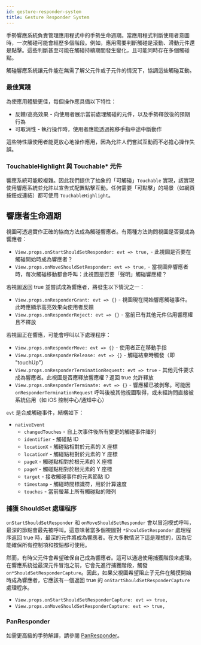 ```yaml
---
id: gesture-responder-system
title: Gesture Responder System
---
```


手勢響應系統負責管理應用程式中的手勢生命週期。當應用程式判斷使用者意圖時，一次觸碰可能會經歷多個階段。例如，應用需要判斷觸碰是滾動、滑動元件還是點擊。這些判斷甚至可能在觸碰持續期間發生變化，且可能同時存在多個觸碰點。

觸碰響應系統讓元件能在無需了解父元件或子元件的情況下，協調這些觸碰互動。

### 最佳實踐

為使應用體驗更佳，每個操作應具備以下特性：

- 反饋/高亮效果 - 向使用者展示當前處理觸碰的元件，以及手勢釋放後的預期行為
- 可取消性 - 執行操作時，使用者應能透過拖移手指中途中斷動作

這些特性讓使用者能更放心地操作應用，因為允許人們嘗試互動而不必擔心操作失誤。

### TouchableHighlight 與 Touchable* 元件

響應系統可能較複雜。因此我們提供了抽象的「可觸碰」`Touchable` 實現，該實現使用響應系統並允許以宣告式配置點擊互動。任何需要「可點擊」的場景（如網頁按鈕或連結）都可使用 `TouchableHighlight`。

## 響應者生命週期

視圖可透過實作正確的協商方法成為觸碰響應者。有兩種方法詢問視圖是否要成為響應者：

- `View.props.onStartShouldSetResponder: evt => true,` - 此視圖是否要在觸碰開始時成為響應者？
- `View.props.onMoveShouldSetResponder: evt => true,` - 當視圖非響應者時，每次觸碰移動都會呼叫：此視圖是否要「聲明」觸碰響應權？

若視圖返回 true 並嘗試成為響應者，將發生以下情況之一：

- `View.props.onResponderGrant: evt => {}` - 視圖現在開始響應觸碰事件。此時應顯示高亮效果向使用者反饋
- `View.props.onResponderReject: evt => {}` - 當前已有其他元件佔用響應權且不釋放

若視圖正在響應，可能會呼叫以下處理程序：

- `View.props.onResponderMove: evt => {}` - 使用者正在移動手指
- `View.props.onResponderRelease: evt => {}` - 觸碰結束時觸發（即 "touchUp"）
- `View.props.onResponderTerminationRequest: evt => true` - 其他元件要求成為響應者。此視圖是否應釋放響應權？返回 true 允許釋放
- `View.props.onResponderTerminate: evt => {}` - 響應權已被剝奪。可能因 `onResponderTerminationRequest` 呼叫後被其他視圖取得，或未經詢問直接被系統佔用（如 iOS 控制中心/通知中心）

`evt` 是合成觸碰事件，結構如下：

- `nativeEvent`
  - `changedTouches` - 自上次事件後所有變更的觸碰事件陣列
  - `identifier` - 觸碰點 ID
  - `locationX` - 觸碰點相對於元素的 X 座標
  - `locationY` - 觸碰點相對於元素的 Y 座標
  - `pageX` - 觸碰點相對於根元素的 X 座標
  - `pageY` - 觸碰點相對於根元素的 Y 座標
  - `target` - 接收觸碰事件的元素節點 ID
  - `timestamp` - 觸碰時間標識符，用於計算速度
  - `touches` - 當前螢幕上所有觸碰點的陣列

### 捕獲 ShouldSet 處理程序

`onStartShouldSetResponder` 和 `onMoveShouldSetResponder` 會以冒泡模式呼叫，最深的節點會最先被呼叫。這意味著當多個視圖對 `*ShouldSetResponder` 處理程序返回 true 時，最深的元件將成為響應者。在大多數情況下這是理想的，因為它能確保所有控制項和按鈕都可使用。

然而，有時父元件會希望確保自己成為響應者。這可以通過使用捕獲階段來處理。在響應系統從最深元件冒泡之前，它會先進行捕獲階段，觸發 `on*ShouldSetResponderCapture`。因此，如果父視圖希望阻止子元件在觸摸開始時成為響應者，它應該有一個返回 true 的 `onStartShouldSetResponderCapture` 處理程序。

- `View.props.onStartShouldSetResponderCapture: evt => true,`
- `View.props.onMoveShouldSetResponderCapture: evt => true,`

### PanResponder

如需更高級的手勢解譯，請參閱 [PanResponder](panresponder.md)。